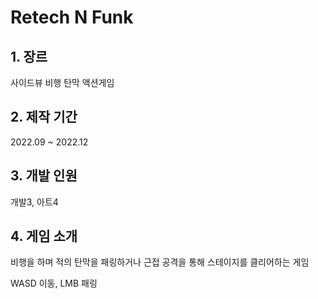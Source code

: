 # Retech N Funk
## 1. 장르 

사이드뷰 비행 탄막 액션게임
## 2. 제작 기간 

2022.09 ~ 2022.12
## 3. 개발 인원

개발3, 아트4
## 4. 게임 소개

비행을 하며 적의 탄막을 패링하거나 근접 공격을 통해 스테이지를 클리어하는 게임

WASD 이동, LMB 패링

